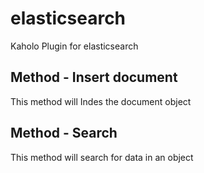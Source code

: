 # elasticsearch
Kaholo Plugin for elasticsearch

## Method - Insert document
This method will Indes the document object

## Method - Search
This method will search for data in an object 
